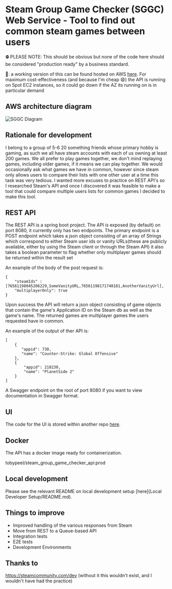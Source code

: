 # Steam Group Game Checker (SGGC) Web Service - Tool to find out common steam games between users

⛔ PLEASE NOTE: This should be obvious but none of the code here should be considered "production ready" by a business standard.

:wave:: a working version of this can be found hosted on AWS [here](https://www.steamgroupgamechecker.co.uk/). 
For maximum cost-effectiveness (and because I'm cheap :smile:) the API is running on Spot EC2 instances, so it could 
go down if the AZ its running on is in particular demand

## AWS architecture diagram

![SGGC Diagram](https://user-images.githubusercontent.com/35812795/160235199-29a246e0-6da8-4371-b02b-027195adb380.png)

## Rationale for development

I belong to a group of 5-6 20 something friends whose primary hobby is gaming, as such we all have steam accounts with 
each of us owning at least 200 games. We all prefer to play games together, we don't mind replaying games, including 
older games, if it means we can play together. We would occasionally ask what games we have in common, however since 
steam only allows users to compare their lists with one other user at a time this task was very tedious. I wanted more 
excuses to practice on REST API's so I researched Steam's API and once I discovered it was feasible to make a tool 
that could compare multiple users lists for common games I decided to make this tool.

## REST API

The REST API is a spring boot project. The API is exposed (by default) on port 8080, it currently only has two endpoints.
The primary endpoint is a POST endpoint which takes a json object consisting of an array of Strings which correspond to 
either Steam user ids or vanity URLs(these are publicly available, either by using the Steam client or through the Steam API) 
it also takes a boolean parameter to flag whether only multiplayer games should be returned within the result set

An example of the body of the post request is:
```
{
	"steamIds" : [76561198045206229,SomeVanityURL,76561198171740181,AnotherVanityUrl],
	"multiplayerOnly": true
}
```

Upon success the API will return a json object consisting of game objects that contain the game's Application ID on 
the Steam db as well as the game's name. The returned games are multiplayer games the users requested
have in common.

An example of the output of ther API is:
```
[
    {
       "appid": 730,
       "name": "Counter-Strike: Global Offensive"
    },
    {
        "appid": 218230,
        "name": "PlanetSide 2"
    }
]
```

A Swagger endpoint on the root of port 8080 if you want to view documentation in Swagger format.

## UI

The code for the UI is stored within another repo [here](https://github.com/Toby70b/SGGC_UI).

## Docker

The API has a docker image ready for containerization.

tobypeel/steam_group_game_checker_api:prod

## Local development
Please see the relevant README on local development setup [here](Local Developer Setup/README.md).

## Things to improve
* Improved handling of the various responses from Steam
* Move from REST to a Queue-based API
* Integration tests
* E2E tests
* Development Environments

## Thanks to
https://steamcommunity.com/dev (without it this wouldn't exist, and I wouldn't have had the practice) 
